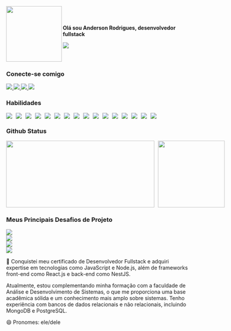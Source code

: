 <div style="display: flex; align-items: center; justify-content: space-between;">
  <!-- Profile Image -->
  <div>
    <img align="left" width="150" src="https://github.com/dev-anderson-rodrigues/repo-teste/assets/127049907/9e0342db-4516-4c76-964f-4aae67220082">
  </div>
  
  <!-- Profile Information -->
  <div>
    <p><strong>Olá sou Anderson Rodrigues, desenvolvedor fullstack</strong></p>
    <a href="https://andersonrodrigues.site" target="_blank">
      <img src="https://github.com/dev-anderson-rodrigues/dev-anderson-rodrigues/assets/127049907/51ba7445-79e3-482f-b19e-8dbbc04ff008">
    </a>
  </div>
</div>

### Conecte-se comigo
<div>
  <a href="https://instagram.com/dev.anderson.rodrigues" target="_blank">
    <img src="https://img.shields.io/badge/-Instagram-%23E4405F?style=for-the-badge&logo=instagram&logoColor=white">
  </a>
  <a href="mailto:andersoncassio2008@gmail.com" target="_blank">
    <img src="https://img.shields.io/badge/-Gmail-%23333?style=for-the-badge&logo=gmail&logoColor=white">
  </a>
  <a href="https://www.linkedin.com/in/dev-anderson-rodrigues" target="_blank">
    <img src="https://img.shields.io/badge/-LinkedIn-%230077B5?style=for-the-badge&logo=linkedin&logoColor=white">
  </a>
  <a href="https://andersonrodrigues.online" target="_blank">
    <img src="https://img.shields.io/badge/bio.link-000000?style=for-the-badge&logo=biolink&logoColor=white">
  </a>
</div>

### Habilidades
<div style="display: flex; flex-wrap: wrap; gap: 10px;">
  <img src="https://img.shields.io/badge/HTML-000?style=for-the-badge&logo=html5&logoColor=white">
  <img src="https://img.shields.io/badge/CSS3-000?style=for-the-badge&logo=css3&logoColor=white">
  <img src="https://img.shields.io/badge/JavaScript-000?style=for-the-badge&logo=javascript&logoColor=white">
  <img src="https://img.shields.io/badge/Insomnia-black?style=for-the-badge&logo=insomnia&logoColor=5849BE">
  <img src="https://img.shields.io/badge/Git-DD0031?style=for-the-badge&logo=git&logoColor=white">
  <img src="https://img.shields.io/badge/GitHub-DD0031?style=for-the-badge&logo=github&logoColor=white">
  <img src="https://img.shields.io/badge/nestjs-E0234E?style=for-the-badge&logo=nestjs&logoColor=white">
  <img src="https://img.shields.io/badge/TypeORM-ff0000?style=for-the-badge&logo=orm&logoColor=white">
  <img src="https://img.shields.io/badge/Jest-C21325?style=for-the-badge&logo=jest&logoColor=white">
  <img src="https://img.shields.io/badge/TypeScript-007ACC?style=for-the-badge&logo=typescript&logoColor=white">
  <img src="https://img.shields.io/badge/PostgreSQL-316192?style=for-the-badge&logo=postgresql&logoColor=white">
  <img src="https://img.shields.io/badge/Mongoose-00303f?style=for-the-badge&logo=mongoose&logoColor=white">
  <img src="https://img.shields.io/badge/Express.js-000000?style=for-the-badge&logo=express&logoColor=white">
  <img src="https://img.shields.io/badge/MongoDB-4EA94B?style=for-the-badge&logo=mongodb&logoColor=white">
  <img src="https://img.shields.io/badge/Swagger-85EA2D?style=for-the-badge&logo=Swagger&logoColor=white">
  <img src="https://img.shields.io/badge/Node.js-43853D?style=for-the-badge&logo=node.js&logoColor=white">
</div>

### Github Status
<div style="display: flex; flex-direction: row; gap: 10px;">
  <img width="400px" height="180px" src="https://github-readme-stats.vercel.app/api?username=dev-anderson-rodrigues&theme=transparent&bg_color=000&border_color=DD0031&show_icons=true&icon_color=DD0031&title_color=E94D5F&text_color=FFF"/>
  <img height="180px" src="https://github-readme-stats-git-masterrstaa-rickstaa.vercel.app/api/top-langs/?username=dev-anderson-rodrigues&layout=compact&bg_color=000&border_color=DD0031&title_color=E94D5F&text_color=FFF"/>
</div>

### Meus Principais Desafios de Projeto
<div style="display: flex; flex-direction: column;">
  <a href="https://github.com/dev-anderson-rodrigues/Culture-Power-backend-Node-Express">
    <img src="https://github-readme-stats.vercel.app/api/pin/?username=dev-anderson-rodrigues&repo=Culture-Power-backend-Node-Express&bg_color=000&border_color=DD0031&show_icons=true&icon_color=DD0031&title_color=E94D5F&text_color=FFF">
  </a>
  <a href="https://github.com/dev-anderson-rodrigues/Emocionometro-projeto-Frontend-Javascript-css-Html">
    <img src="https://github-readme-stats.vercel.app/api/pin/?username=dev-anderson-rodrigues&repo=Emocionometro-projeto-Frontend-Javascript-css-Html&bg_color=000&border_color=DD0031&show_icons=true&icon_color=DD0031&title_color=E94D5F&text_color=FFF">
  </a>
  <a href="https://github.com/dev-anderson-rodrigues/Project-MetaVagas-React-Fullstack">
    <img src="https://github-readme-stats.vercel.app/api/pin/?username=dev-anderson-rodrigues&repo=Project-MetaVagas-React-Fullstack&bg_color=000&border_color=DD0031&show_icons=true&icon_color=DD0031&title_color=E94D5F&text_color=FFF">
  </a>
  <a href="https://github.com/dev-anderson-rodrigues/Exercicios---Modulo-3-nestJS">
    <img src="https://github-readme-stats.vercel.app/api/pin/?username=dev-anderson-rodrigues&repo=Exercicios---Modulo-3-nestJS&bg_color=000&border_color=DD0031&show_icons=true&icon_color=DD0031&title_color=E94D5F&text_color=FFF">
  </a>
</div>

<!-- Footer -->
<div>
  <p>🌱 Conquistei meu certificado de Desenvolvedor Fullstack e adquiri expertise em tecnologias como JavaScript e Node.js, além de frameworks front-end como React.js e back-end como NestJS.</p>
  <p>Atualmente, estou complementando minha formação com a faculdade de Análise e Desenvolvimento de Sistemas, o que me proporciona uma base acadêmica sólida e um conhecimento mais amplo sobre sistemas. Tenho experiência com bancos de dados relacionais e não relacionais, incluindo MongoDB e PostgreSQL.</p>
  <p>😄 Pronomes: ele/dele</p>
</div>
